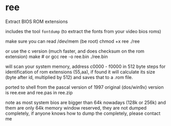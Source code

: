 # ree
Extract BIOS ROM extensions

includes the tool `fontdump` (to extract the fonts from your video bios roms)

make sure you can read /dev/mem (be root)
chmod +x ree
./ree

or use the c version (much faster, and does checksum on the rom extension)
make # or gcc ree -o ree.bin
./ree.bin

will scan your system memory, address c0000 - f0000 in 512 byte steps for
identification of rom extensions (55,aa), if found it will calculate
its size (byte after id, multiplied by 512) and saves that to a .rom file.

ported to shell from the pascal version of 1997
original (dos/win9x) version is ree.exe and ree.pas in ree.zip

note
as most system bios are bigger than 64k nowadays (128k or 256k) and them
are only 64k memory window reserved, they are not dumped completely, if
anyone knows how to dump the completely, please contact me
